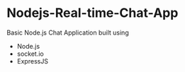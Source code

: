 # Nodejs-Real-time-Chat-App
Basic Node.js Chat Application built using
* Node.js 
* socket.io
* ExpressJS
